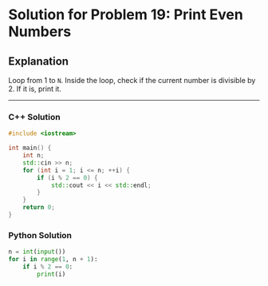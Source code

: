 # Solution for Problem 19: Print Even Numbers

## Explanation
Loop from 1 to `N`. Inside the loop, check if the current number is divisible by 2. If it is, print it.

---

### C++ Solution
```cpp
#include <iostream>

int main() {
    int n;
    std::cin >> n;
    for (int i = 1; i <= n; ++i) {
        if (i % 2 == 0) {
            std::cout << i << std::endl;
        }
    }
    return 0;
}
```

### Python Solution
```python
n = int(input())
for i in range(1, n + 1):
    if i % 2 == 0:
        print(i)
```
